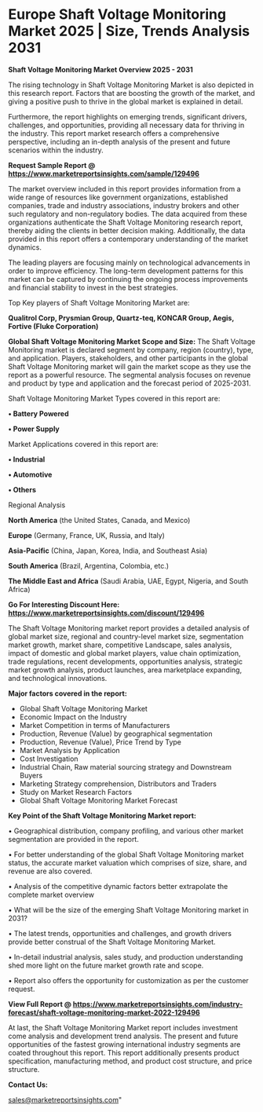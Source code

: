 # Europe Shaft Voltage Monitoring Market 2025 | Size, Trends Analysis 2031

<Strong> Shaft Voltage Monitoring Market Overview 2025 - 2031</strong>

The rising technology in Shaft Voltage Monitoring Market is also depicted in this research report. Factors that are boosting the growth of the market, and giving a positive push to thrive in the global market is explained in detail.

Furthermore, the report highlights on emerging trends, significant drivers, challenges, and opportunities, providing all necessary data for thriving in the industry. This report market research offers a comprehensive perspective, including an in-depth analysis of the present and future scenarios within the industry.

<strong>Request Sample Report @ <a href=https://www.marketreportsinsights.com/sample/129496>https://www.marketreportsinsights.com/sample/129496</a></strong>

The market overview included in this report provides information from a wide range of resources like government organizations, established companies, trade and industry associations, industry brokers and other such regulatory and non-regulatory bodies. The data acquired from these organizations authenticate the Shaft Voltage Monitoring research report, thereby aiding the clients in better decision making. Additionally, the data provided in this report offers a contemporary understanding of the market dynamics.

The leading players are focusing mainly on technological advancements in order to improve efficiency. The long-term development patterns for this market can be captured by continuing the ongoing process improvements and financial stability to invest in the best strategies.

Top Key players of Shaft Voltage Monitoring Market are:

<strong>Qualitrol Corp, Prysmian Group, Quartz-teq, KONCAR Group, Aegis, Fortive (Fluke Corporation)</strong>

<strong><b>Global Shaft Voltage Monitoring Market Scope and Size:</b></strong>
The Shaft Voltage Monitoring market is declared segment by company, region (country), type, and application. Players, stakeholders, and other participants in the global Shaft Voltage Monitoring market will gain the market scope as they use the report as a powerful resource. The segmental analysis focuses on revenue and product by type and application and the forecast period of 2025-2031.

Shaft Voltage Monitoring Market Types covered in this report are:

<strong>• Battery Powered

• Power Supply</strong>

Market Applications covered in this report are:

<strong>• Industrial

• Automotive

• Others</strong> 

Regional Analysis

<strong>North America</strong> (the United States, Canada, and Mexico)

<strong>Europe</strong> (Germany, France, UK, Russia, and Italy)

<strong>Asia-Pacific</strong> (China, Japan, Korea, India, and Southeast Asia)

<strong>South America</strong> (Brazil, Argentina, Colombia, etc.)

<strong>The Middle East and Africa</strong> (Saudi Arabia, UAE, Egypt, Nigeria, and South Africa)

<strong>Go For Interesting Discount Here: <a href=https://www.marketreportsinsights.com/discount/129496>https://www.marketreportsinsights.com/discount/129496</a></strong>

The Shaft Voltage Monitoring market report provides a detailed analysis of global market size, regional and country-level market size, segmentation market growth, market share, competitive Landscape, sales analysis, impact of domestic and global market players, value chain optimization, trade regulations, recent developments, opportunities analysis, strategic market growth analysis, product launches, area marketplace expanding, and technological innovations.

<strong><b>Major factors covered in the report:</b></strong>
<ul>
  <li>Global Shaft Voltage Monitoring Market </li>
  <li>Economic Impact on the Industry</li>
  <li>Market Competition in terms of Manufacturers</li>
  <li>Production, Revenue (Value) by geographical segmentation</li>
  <li>Production, Revenue (Value), Price Trend by Type</li>
  <li>Market Analysis by Application</li>
  <li>Cost Investigation</li>
  <li>Industrial Chain, Raw material sourcing strategy and Downstream Buyers</li>
  <li>Marketing Strategy comprehension, Distributors and Traders</li>
  <li>Study on Market Research Factors</li>
  <li>Global Shaft Voltage Monitoring Market Forecast</li>
</ul>

<strong><b>Key Point of the Shaft Voltage Monitoring Market report:</b></strong>

• Geographical distribution, company profiling, and various other market segmentation are provided in the report.

• For better understanding of the global Shaft Voltage Monitoring market status, the accurate market valuation which comprises of size, share, and revenue are also covered.

• Analysis of the competitive dynamic factors better extrapolate the complete market overview

• What will be the size of the emerging Shaft Voltage Monitoring market in 2031?

• The latest trends, opportunities and challenges, and growth drivers provide better construal of the Shaft Voltage Monitoring Market.

• In-detail industrial analysis, sales study, and production understanding shed more light on the future market growth rate and scope.

• Report also offers the opportunity for customization as per the customer request.

<strong><b>View Full Report @ <a href=https://www.marketreportsinsights.com/industry-forecast/shaft-voltage-monitoring-market-2022-129496>https://www.marketreportsinsights.com/industry-forecast/shaft-voltage-monitoring-market-2022-129496</a></b></strong>


At last, the Shaft Voltage Monitoring Market report includes investment come analysis and development trend analysis. The present and future opportunities of the fastest growing international industry segments are coated throughout this report. This report additionally presents product specification, manufacturing method, and product cost structure, and price structure.

<strong>Contact Us:</strong>

sales@marketreportsinsights.com"
